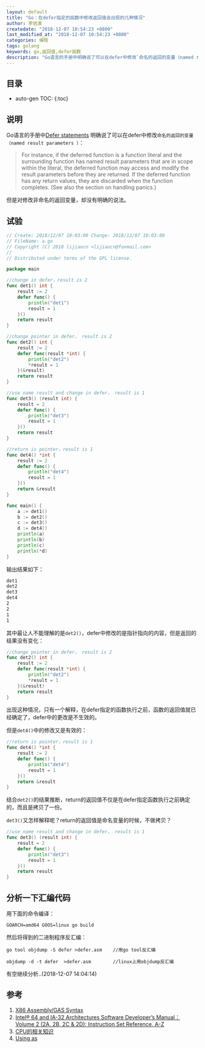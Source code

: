 ```yaml
---
layout: default
title: "Go：在defer指定的函数中修改返回值会出现的几种情况"
author: 李佶澳
createdate: "2018-12-07 10:54:23 +0800"
last_modified_at: "2018-12-07 10:54:23 +0800"
categories: 编程
tags: golang
keywords: go,返回值,defer函数
description: "Go语言的手册中明确说了可以在defer中修改`命名的返回的变量（named result parameters ）"
---
```


## 目录
* auto-gen TOC:
{:toc}

## 说明

Go语言的手册中[Defer statements](https://golang.org/ref/spec#Defer_statements) 明确说了可以在defer中修改`命名的返回的变量（named result parameters ）`：

>For instance, if the deferred function is a function literal and the surrounding function has named result parameters that are in scope within the literal, the deferred function may access and modify the result parameters before they are returned. If the deferred function has any return values, they are discarded when the function completes. (See also the section on handling panics.)

但是对修改非命名的返回变量，却没有明确的说法。

## 试验

```go
// Create: 2018/12/07 10:03:00 Change: 2018/12/07 10:03:00
// FileName: a.go
// Copyright (C) 2018 lijiaocn <lijiaocn@foxmail.com>
//
// Distributed under terms of the GPL license.

package main

//change in defer，result is 2
func det1() int {
	result := 2
	defer func() {
		println("det1")
		result = 1
	}()
	return result
}

//change pointer in defer， result is 2
func det2() int {
	result := 2
	defer func(result *int) {
		println("det2")
		*result = 1
	}(&result)
	return result
}

//use name result and change in defer， result is 1
func det3() (result int) {
	result = 2
	defer func() {
		println("det3")
		result = 1
	}()
	return result
}

//return is pointer，result is 1
func det4() *int {
	result := 2
	defer func() {
		println("det4")
		result = 1
	}()
	return &result
}

func main() {
	a := det1()
	b := det2()
	c := det3()
	d := det4()
	println(a)
	println(b)
	println(c)
	println(*d)
}
```

输出结果如下：

```bash
det1
det2
det3
det4
2
2
1
1
```

其中最让人不能理解的是`det2()`，defer中修改的是指针指向的内容，但是返回的结果没有变化：

```go
//change pointer in defer， result is 2
func det2() int {
	result := 2
	defer func(result *int) {
		println("det2")
		*result = 1
	}(&result)
	return result
}
```

出现这种情况，只有一个解释，在defer指定的函数执行之前，函数的返回值就已经确定了，defer中的更改是不生效的。

但是`det4()`中的修改又是有效的：

```go
//return is pointer，result is 1
func det4() *int {
	result := 2
	defer func() {
		println("det4")
		result = 1
	}()
	return &result
}
```

结合`det2()`的结果推断，return的返回值不仅是在defer指定函数执行之前确定的，而且是拷贝了一份。

`det3()`又怎样解释呢？return的返回值是命名变量的时候，不做拷贝？

```go
//use name result and change in defer， result is 1
func det3() (result int) {
	result = 2
	defer func() {
		println("det3")
		result = 1
	}()
	return result
}
```

## 分析一下汇编代码

用下面的命令编译：

	GOARCH=amd64 GOOS=linux go build

然后将得到的二进制程序反汇编：

	go tool objdump -S defer >defer.asm    //用go tool反汇编
	
	objdump -d -t defer  >defer.asm        //linux上用objdump反汇编

有空继续分析..(2018-12-07 14:04:14)

## 参考

1. [X86 Assembly/GAS Syntax][1]
2. [Intel® 64 and IA-32 Architectures Software Developer’s Manual：Volume 2 (2A, 2B, 2C & 2D): Instruction Set Reference, A-Z][2]
3. [CPU的相关知识][3]
4. [Using as][4]


[1]: https://en.wikibooks.org/wiki/X86_Assembly/GAS_Syntax "X86 Assembly/GAS Syntax"
[2]: https://www.intel.com/content/dam/www/public/us/en/documents/manuals/64-ia-32-architectures-software-developer-instruction-set-reference-manual-325383.pdf "Intel® 64 and IA-32 Architectures Software Developer’s Manual：Volume 2 (2A, 2B, 2C & 2D): Instruction Set Reference, A-Z"
[3]: https://www.lijiaocn.com/编程/2013/11/12/CPU.html "CPU的相关知识"
[4]: https://sourceware.org/binutils/docs/as/ "Using as"
